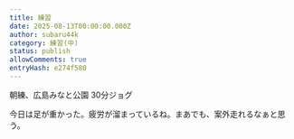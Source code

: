 ```yaml
---
title: 練習
date: 2025-08-13T00:00:00.000Z
author: subaru44k
category: 練習(中)
status: publish
allowComments: true
entryHash: e274f580
---
```

朝練、広島みなと公園
30分ジョグ

今日は足が重かった。疲労が溜まっているね。まあでも、案外走れるなぁと思う。
